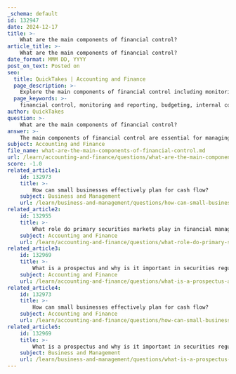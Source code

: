 ```yaml
---
_schema: default
id: 132947
date: 2024-12-17
title: >-
    What are the main components of financial control?
article_title: >-
    What are the main components of financial control?
date_format: MMM DD, YYYY
post_on_text: Posted on
seo:
  title: QuickTakes | Accounting and Finance
  page_description: >-
    Explore the main components of financial control including monitoring and reporting, budgeting, internal controls, risk management, and more for effective financial resource management.
  page_keywords: >-
    financial control, monitoring and reporting, budgeting, internal controls, risk management, corrective actions, compliance and governance, automation, technology
author: QuickTakes
question: >-
    What are the main components of financial control?
answer: >-
    The main components of financial control are essential for managing an organization's financial resources effectively and ensuring that financial goals are met. These components can be broadly categorized into several key areas:\n\n1. **Monitoring and Reporting**: This involves the continuous tracking of financial performance through various reports, such as balance sheets, income statements, and cash flow statements. These reports provide insights into the financial health of the organization and help in making informed decisions.\n\n2. **Budgeting**: Budgeting is a critical component that involves planning for future financial activities by estimating revenues and expenses. It serves as a financial roadmap, guiding the organization in resource allocation and expenditure management.\n\n3. **Internal Controls**: These are processes and procedures designed to safeguard assets, ensure the accuracy of financial reporting, and prevent fraud. Internal controls can include segregation of duties, authorization requirements, and regular audits.\n\n4. **Risk Management**: Financial controls also encompass strategies to identify, assess, and mitigate financial risks. This includes monitoring cash flow projections and establishing measures to protect against potential financial discrepancies or fraud.\n\n5. **Corrective Actions**: When discrepancies are identified in financial reports, it is crucial to take prompt corrective actions. This ensures that any issues are addressed quickly to prevent significant losses and maintain the integrity of financial operations.\n\n6. **Compliance and Governance**: Financial controls help organizations meet their obligations regarding corporate governance, fiduciary duty, and due diligence. This includes adhering to relevant laws and regulations governing financial practices.\n\n7. **Automation and Technology**: Implementing automated systems for financial management can enhance efficiency and accuracy in financial reporting and monitoring. This includes using software for budgeting, forecasting, and financial analysis.\n\nBy integrating these components, organizations can establish a robust financial control system that not only protects their financial integrity but also supports strategic decision-making and operational efficiency.
subject: Accounting and Finance
file_name: what-are-the-main-components-of-financial-control.md
url: /learn/accounting-and-finance/questions/what-are-the-main-components-of-financial-control
score: -1.0
related_article1:
    id: 132973
    title: >-
        How can small businesses effectively plan for cash flow?
    subject: Business and Management
    url: /learn/business-and-management/questions/how-can-small-businesses-effectively-plan-for-cash-flow
related_article2:
    id: 132955
    title: >-
        What role do primary securities markets play in financial management?
    subject: Accounting and Finance
    url: /learn/accounting-and-finance/questions/what-role-do-primary-securities-markets-play-in-financial-management
related_article3:
    id: 132969
    title: >-
        What is a prospectus and why is it important in securities regulation?
    subject: Accounting and Finance
    url: /learn/accounting-and-finance/questions/what-is-a-prospectus-and-why-is-it-important-in-securities-regulation
related_article4:
    id: 132973
    title: >-
        How can small businesses effectively plan for cash flow?
    subject: Accounting and Finance
    url: /learn/accounting-and-finance/questions/how-can-small-businesses-effectively-plan-for-cash-flow
related_article5:
    id: 132969
    title: >-
        What is a prospectus and why is it important in securities regulation?
    subject: Business and Management
    url: /learn/business-and-management/questions/what-is-a-prospectus-and-why-is-it-important-in-securities-regulation
---
```


&nbsp;
